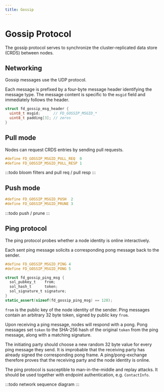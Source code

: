 ```yaml
---
title: Gossip
---
```


# Gossip Protocol

The gossip protocol serves to synchronize the cluster-replicated data store (CRDS) between nodes.

## Networking

Gossip messages use the UDP protocol.

Each message is prefixed by a four-byte message header identifying the message type.
The message content is specific to the `msgid` field and immediately follows the header.

```c
struct fd_gossip_msg_header {
  uint8_t msgid;      // FD_GOSSIP_MSGID_*
  uint8_t padding[3]; // zeros
}
```

## Pull mode

Nodes can request CRDS entries by sending pull requests.

```c
#define FD_GOSSIP_MSGID_PULL_REQ  0
#define FD_GOSSIP_MSGID_PULL_RESP 1
```

:::todo
bloom filters and pull req / pull resp
:::

## Push mode

```c
#define FD_GOSSIP_MSGID_PUSH  2
#define FD_GOSSIP_MSGID_PRUNE 3
```

:::todo
push / prune
:::

## Ping protocol

The ping protocol probes whether a node identity is online interactively.

Each sent ping message solicits a corresponding pong message back to the sender.

```c
#define FD_GOSSIP_MSGID_PING 4
#define FD_GOSSIP_MSGID_PONG 5

struct fd_gossip_ping_msg {
  sol_pubkey_t    from;
  sol_hash_t      token;
  sol_signature_t signature;
}
static_assert(sizeof(fd_gossip_ping_msg) == 128);
```

`from` is the public key of the node identity of the sender.
Ping messages contain an arbitrary 32 byte token, signed by public key `from`.

Upon receiving a ping message, nodes will respond with a pong.
Pong messages set `token` to the SHA-256 hash of the original `token` from the ping message, along with a matching signature.

The initiating party should choose a new random 32 byte value for every ping message they send.
It is improbable that the receiving party has already signed the corresponding pong frame.
A ping/pong-exchange therefore proves that the receiving party and the node identity is online.

The ping protocol is susceptible to man-in-the-middle and replay attacks.
It should be used together with endpoint authentication, e.g. `ContactInfo`.

:::todo
network sequence diagram
:::
